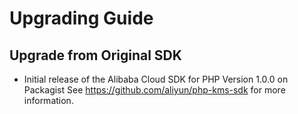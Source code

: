 Upgrading Guide
===============


Upgrade from Original SDK
-----------------------

* Initial release of the Alibaba Cloud SDK for PHP Version 1.0.0 on Packagist See <https://github.com/aliyun/php-kms-sdk> for more information.
